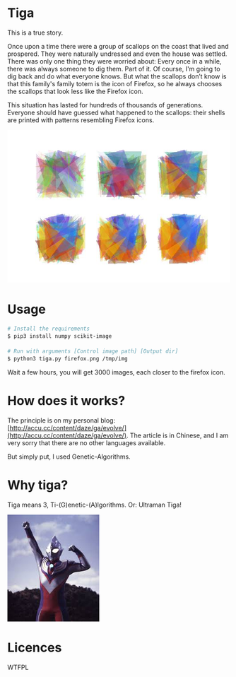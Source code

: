 # Tiga

This is a true story.

Once upon a time there were a group of scallops on the coast that lived and prospered. They were naturally undressed and even the house was settled. There was only one thing they were worried about: Every once in a while, there was always someone to dig them. Part of it. Of course, I'm going to dig back and do what everyone knows. But what the scallops don’t know is that this family's family totem is the icon of Firefox, so he always chooses the scallops that look less like the Firefox icon.

This situation has lasted for hundreds of thousands of generations. Everyone should have guessed what happened to the scallops: their shells are printed with patterns resembling Firefox icons.

![img](./docs/sample.png)

# Usage

```sh
# Install the requirements
$ pip3 install numpy scikit-image

# Run with arguments [Control image path] [Output dir]
$ python3 tiga.py firefox.png /tmp/img
```

Wait a few hours, you will get 3000 images, each closer to the firefox icon.

# How does it works?

The principle is on my personal blog: [http://accu.cc/content/daze/ga/evolve/](http://accu.cc/content/daze/ga/evolve/). The article is in Chinese, and I am very sorry that there are no other languages available.

But simply put, I used Genetic-Algorithms.

# Why tiga?

Tiga means 3, Ti-(G)enetic-(A)lgorithms. Or: Ultraman Tiga!

![img](./docs/tiga.jpg)

# Licences

WTFPL
